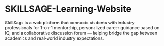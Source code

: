# SKILLSAGE-Learning-Website
SkillSage is a web platform that connects students with industry professionals for 1-on-1 mentorship, personalized career guidance based on IQ, and a collaborative discussion forum — helping bridge the gap between academics and real-world industry expectations.
